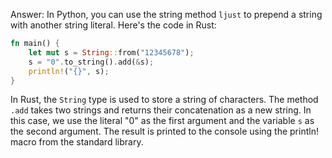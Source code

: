 Answer: In Python, you can use the string method `ljust` to prepend a string with another string literal. Here's the code in Rust:
```rust
fn main() {
    let mut s = String::from("12345678");
    s = "0".to_string().add(&s);
    println!("{}", s);
}
```
In Rust, the `String` type is used to store a string of characters. The method `.add` takes two strings and returns their concatenation as a new string. In this case, we use the literal "0" as the first argument and the variable `s` as the second argument.
The result is printed to the console using the println! macro from the standard library.

